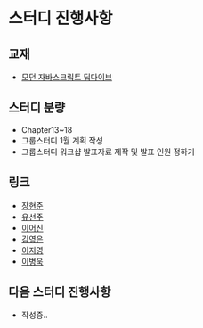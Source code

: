 # 스터디 진행사항

## 교재
- [모던 자바스크립트 딥다이브](https://www.aladin.co.kr/shop/wproduct.aspx?ItemId=251552545)

## 스터디 분량
- Chapter13~18
- 그룹스터디 1월 계획 작성
- 그룹스터디 워크샵 발표자료 제작 및 발표 인원 정하기

## 링크
- [장현준](https://github.com/CodaGorocat/GroupStudy/blob/develop/20230104/%EC%9E%A5%ED%98%84%EC%A4%80.md)
- [유선주](https://github.com/CodaGorocat/GroupStudy/blob/develop/20230104/%EC%9C%A0%EC%84%A0%EC%A3%BC.md)
- [이어진](https://github.com/CodaGorocat/GroupStudy/blob/develop/20230104/%EC%9D%B4%EC%96%B4%EC%A7%84.md)
- [김영은](https://github.com/CodaGorocat/GroupStudy/blob/develop/20230104/%EA%B9%80%EC%98%81%EC%9D%80.md)
- [이지영](https://github.com/CodaGorocat/GroupStudy/blob/develop/20230104/%EC%9D%B4%EC%A7%80%EC%98%81.md)
- [이병욱](https://github.com/CodaGorocat/GroupStudy/blob/develop/20230104/%EC%9D%B4%EB%B3%91%EC%9A%B1.md)

## 다음 스터디 진행사항
- 작성중..
